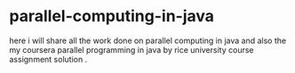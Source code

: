 # parallel-computing-in-java
here i will share all the work done on parallel computing in java and also the my coursera parallel programming in java by  rice university course assignment solution .
